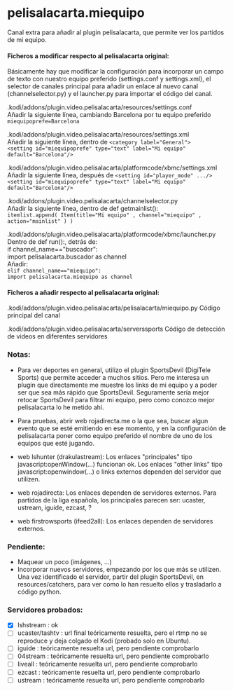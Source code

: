 # pelisalacarta.miequipo
Canal extra para añadir al plugin pelisalacarta, que permite ver los partidos de mi equipo.

#### Ficheros a modificar respecto al pelisalacarta original:

Básicamente hay que modificar la configuración para incorporar un campo de texto con nuestro equipo preferido (settings.conf y settings.xml), el selector de canales principal para añadir un enlace al nuevo canal (channelselector.py) y el launcher.py para importar el código del canal.

.kodi/addons/plugin.video.pelisalacarta/resources/settings.conf  
Añadir la siguiente línea, cambiando Barcelona por tu equipo preferido  
`miequipoprefe=Barcelona`  

.kodi/addons/plugin.video.pelisalacarta/resources/settings.xml  
Añadir la siguiente línea, dentro de `<category label="General">`  
    `<setting id="miequipoprefe" type="text" label="Mi equipo" default="Barcelona"/>`  

.kodi/addons/plugin.video.pelisalacarta/platformcode/xbmc/settings.xml  
Añadir la siguiente línea, después de `<setting id="player_mode" .../>`  
    `<setting id="miequipoprefe" type="text" label="Mi equipo" default="Barcelona"/>`  

.kodi/addons/plugin.video.pelisalacarta/channelselector.py  
Añadir la siguiente línea, dentro de def getmainlist():  
    `itemlist.append( Item(title="Mi equipo" , channel="miequipo" , action="mainlist" ) )`  

.kodi/addons/plugin.video.pelisalacarta/platformcode/xbmc/launcher.py  
Dentro de def run():, detrás de:  
            if channel_name=="buscador":  
                import pelisalacarta.buscador as channel  
Añadir:  
            `elif channel_name=="miequipo":`  
                `import pelisalacarta.miequipo as channel`  


#### Ficheros a añadir respecto al pelisalacarta original:

.kodi/addons/plugin.video.pelisalacarta/pelisalacarta/miequipo.py
Código principal del canal

.kodi/addons/plugin.video.pelisalacarta/serverssports
Código de detección de videos en diferentes servidores


### Notas:

- Para ver deportes en general, utilizo el plugin SportsDevil (DigiTele Sports) que permite acceder a muchos sitios. Pero me interesa un plugin que directamente me muestre los links de mi equipo y a poder ser que sea más rápido que SportsDevil. Seguramente sería mejor retocar SportsDevil para filtrar mi equipo, pero como conozco mejor pelisalacarta lo he metido ahí.

- Para pruebas, abrir web rojadirecta.me o la que sea, buscar algun evento que se esté emitiendo en ese momento, y en la configuración de pelisalacarta poner como equipo preferido el nombre de uno de los equipos que esté jugando.

- web lshunter (drakulastream):
Los enlaces "principales" tipo javascript:openWindow(...) funcionan ok.
Los enlaces "other links" tipo javascript:openwindow(...) o links externos dependen del servidor que utilizen.

- web rojadirecta:
Los enlaces dependen de servidores externos. Para partidos de la liga española, los principales parecen ser: ucaster, ustream, iguide, ezcast, ?

- web firstrowsports (ifeed2all):
Los enlaces dependen de servidores externos.


### Pendiente:

- Maquear un poco (imágenes, ...)
- Incorporar nuevos servidores, empezando por los que más se utilizen. Una vez identificado el servidor, partir del plugin SportsDevil, en resources/catchers, para ver como lo han resuelto ellos y trasladarlo a código python.


### Servidores probados: 

- [x] lshstream : ok
- [ ] ucaster/tashtv : url final teóricamente resuelta, pero el rtmp no se reproduce y deja colgado el Kodi (probado solo en Ubuntu).
- [ ] iguide : teóricamente resuelta url, pero pendiente comprobarlo
- [ ] 04stream : teóricamente resuelta url, pero pendiente comprobarlo
- [ ] liveall : teóricamente resuelta url, pero pendiente comprobarlo
- [ ] ezcast : teóricamente resuelta url, pero pendiente comprobarlo
- [ ] ustream : teóricamente resuelta url, pero pendiente comprobarlo
